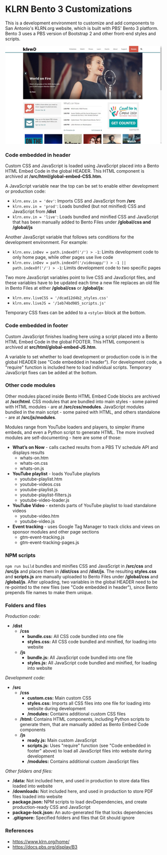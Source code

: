 # KLRN Bento 3 Customizations 

This is a development environment to customize and add components to San Antonio's KLRN.org website, which is built with PBS' Bento 3 platform. Bento 3 uses a PBS version of Bootstrap 2 and other front-end styles and scripts.

![KLRN.org home page](images/KLRN-home-page.jpg)

<!--<img src="images/KLRN-home-page.jpg" width="675">-->

### Code embedded in header

Custom CSS and JavaScript is loaded using JavaScript placed into a Bento HTML Embed Code in the global HEADER. This HTML component is archived at **/src/html/global-embed-CSS.htm**.

A JavaScript variable near the top can be set to enable either development or production code:   

- `klrn.env.in = 'dev'`: Imports CSS and JavaScript from **/src**   
- `klrn.env.in = 'prod'`: Loads bundled (but not minified) CSS and JavaScript from **/dist** 
- `klrn.env.in = 'live'`: Loads bundled and minified CSS and JavaScript that has been manually added to Bento Files under **/global/css and /global/js**  

Another JavaScript variable that follows sets conditions for the development environment. For example:

- `klrn.env.inDev = path.indexOf('/') > -1`: Limits development code to only home page, while other pages use live code
- `klrn.env.inDev = path.indexOf('/videoapp/') > -1 || path.indexOf('/') > -1`: Limits development code to two specific pages

Two more JavaScript variables point to live CSS and JavaScript files, and these variables have to be updated each time a new file replaces an old file in Bento Files at either **/global/css** or **/global/js**:

- `klrn.env.liveCSS = '/dcad12d4b2_styles.css'`
- `klrn.env.liveJS = '/1eb74bd985_scripts.js'`

Temporary CSS fixes can be added to a `<style>` block at the bottom.

### Code embedded in footer

Custom JavaScript finishes loading here using a script placed into a Bento HTML Embed Code in the global FOOTER. This HTML component is archived at **src/html/global-embed-JS.htm**.

A variable to set whether to load development or production code is in the global HEADER (see "Code embedded in header"). For development code, a "require" function is included here to load individual scripts. Temporary JavaScript fixes can be added at the bottom. 

### Other code modules

Other modules placed inside Bento HTML Embed Code blocks are archived at **/scr/html**. CSS modules that are bundled into main styles - some paired with HTML modules - are at **/src/css/modules**. JavaScript modules bundled in the main script - some paired with HTML, and others standalone - are at **/src/js/modules**.

Modules range from YouTube loaders and players, to simpler iframe embeds, and even a Python script to generate HTML. The more involved modules are self-documenting - here are some of those:

- **What’s on Now** - calls cached results from a PBS TV schedule API and displays results 
    - whats-on.htm
    - whats-on.css
    - whats-on.js
- **YouTube playlist** - loads YouTube playlists
    - youtube-playlist.htm 
    - youtube-videos.css
    - youtube-playlist.js
    - youtube-playlist-filters.js
    - youtube-video-loader.js
- **YouTube Video** - extends parts of YouTube playlist to load standalone videos
    - youtube-video.htm 
    - youtube-video.js
- **Event tracking** - uses Google Tag Manager to track clicks and views on sponsor modules and other page sections 
    - gtm-event-tracking.js
    - gtm-event-tracking-pages.js

### NPM scripts

`npm run build` bundles and minifies CSS and JavaScript in **/src/css** and **/src/js** and places them in **/dist/css** and **/dist/js**. The resulting **styles.css** and **scripts.js** are manually uploaded to Bento Files under **/global/css** and **/global/js**. After uploading, two variables in the global HEADER need to be re-pointed to the new files (see "Code embedded in header"), since Bento prepends file names to make them unique.  

### Folders and files 

*Production code:*

- **/dist**
    - **/css**
	    - **bundle.css:** All CSS code bundled into one file
		- **styles.css:** All CSS code bundled and minified, for loading into website
    - **/js**
	    - **bundle.js:** All JavaScript code bundled into one file
		- **styles.js:** All JavaScript code bundled and minified, for loading into website		
		
*Development code:*

- **/src** 
    - **/css** 
        - **custom.css:** Main custom CSS
        - **styles.css:** Imports all CSS files into one file for loading into website during development   
        - **/modules:** Contains additional custom CSS files 
    - **/html:** Contains HTML components, including Python scripts to generate them, that are manually added as Bento Embed Code components  
    - **/js**
        - **ready.js:** Main custom JavaScript
        - **scripts.js:** Uses "require" function (see "Code embedded in footer" above) to load all JavaScript files into website during development
		- **/modules:** Contains additional custom JavaScript files
		
*Other folders and files:*

- **/data:** Not included here, and used in production to store data files loaded into website 
- **/downloads:** Not included here, and used in production to store PDF files loaded into website
- **package.json:** NPM scripts to load devDependencies, and create production-ready CSS and JavaScript 
- **package-lock.json:** An auto-generated file that locks dependencies 
- **.gitignore:** Specified folders and files that Git should ignore

### References

- https://www.klrn.org/home/
- https://docs.pbs.org/display/B3
<!--
- https://markdownlivepreview.com/
- https://dillinger.io/ 
-->